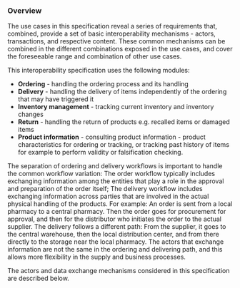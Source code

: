 ### Overview
The use cases in this specification reveal a series of requirements that, combined, provide a set of basic interoperability mechanisms - actors, transactions, and respective content. These common mechanisms can be combined in the different combinations exposed in the use cases, and cover the foreseeable range and combination of other use cases. 

This interoperability specification uses the following modules:
* **Ordering** - handling the ordering process and its handling
* **Delivery** - handling the delivery of items independently of the ordering that may have triggered it
* **Inventory management** - tracking current inventory and inventory changes
* **Return** - handling the return of products e.g. recalled items or damaged items
* **Product information** - consulting product information - product characteristics for ordering or tracking, or tracking past history of items for example to perform validity or falsification checking.

The separation of ordering and delivery workflows is important to handle the common workflow variation:
The order workflow typically includes exchanging information among the entities that play a role in the approval and preparation of the order itself; 
The delivery workflow includes exchanging information across parties that are involved in the actual physical handling of the products.
For example: 
An order is sent from a local pharmacy to a central pharmacy. Then the order goes for procurement for approval, and then for the distributor who initiates the order to the actual supplier.
The delivery follows a different path: From the supplier, it goes to the central warehouse, then the local distribution center, and from there directly to the storage near the local pharmacy. 
The actors that exchange information are not the same in the ordering and delivering path, and this allows more flexibility in the supply and business processes.


The actors and data exchange mechanisms considered in this specification are described below.


<br/>
